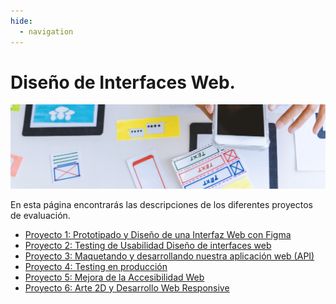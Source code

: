 ```yaml
---
hide:
  - navigation
---
```


# Diseño de Interfaces Web.

![](assets/referencias.jpg)

En esta página encontrarás las descripciones de los diferentes proyectos de evaluación.

* [Proyecto 1: Prototipado y Diseño de una Interfaz Web con Figma](proyecto1.md)
* [Proyecto 2: Testing de Usabilidad Diseño de interfaces web](proyecto2.md)
* [Proyecto 3: Maquetando y desarrollando nuestra aplicación web (API)](proyecto3.md)
* [Proyecto 4: Testing en producción](proyecto4.md)
* [Proyecto 5: Mejora de la Accesibilidad Web](proyecto5.md)
* [Proyecto 6: Arte 2D y Desarrollo Web Responsive](proyecto6.md)

